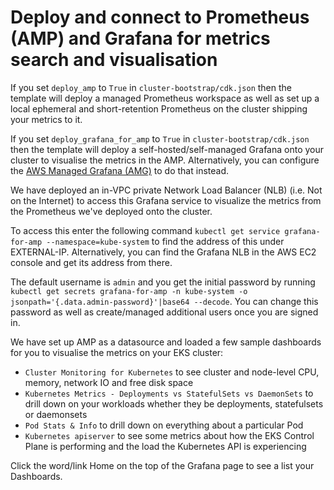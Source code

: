 # Deploy and connect to Prometheus (AMP) and Grafana for metrics search and visualisation

If you set `deploy_amp` to `True` in `cluster-bootstrap/cdk.json` then the template will deploy a managed Prometheus workspace as well as set up a local ephemeral and short-retention Prometheus on the cluster shipping your metrics to it.

If you set `deploy_grafana_for_amp` to `True` in `cluster-bootstrap/cdk.json` then the template will deploy a self-hosted/self-managed Grafana onto your cluster to visualise the metrics in the AMP. Alternatively, you can configure the [AWS Managed Grafana (AMG)](https://docs.aws.amazon.com/grafana/latest/userguide/what-is-Amazon-Managed-Service-Grafana.html) to do that instead.

We have deployed an in-VPC private Network Load Balancer (NLB) (i.e. Not on the Internet) to access this Grafana service to visualize the metrics from the Prometheus we've deployed onto the cluster.

To access this enter the following command `kubectl get service grafana-for-amp --namespace=kube-system` to find the address of this under EXTERNAL-IP. Alternatively, you can find the Grafana NLB in the AWS EC2 console and get its address from there.

The default username is `admin` and you get the initial password by running `kubectl get secrets grafana-for-amp -n kube-system -o jsonpath='{.data.admin-password}'|base64 --decode`. You can change this password as well as create/managed additional users once you are signed in.

We have set up AMP as a datasource and loaded a few sample dashboards for you to visualise the metrics on your EKS cluster:
* `Cluster Monitoring for Kubernetes` to see cluster and node-level CPU, memory, network IO and free disk space
* `Kubernetes Metrics - Deployments vs StatefulSets vs DaemonSets` to drill down on your workloads whether they be deployments, statefulsets or daemonsets
* `Pod Stats & Info` to drill down on everything about a particular Pod
* `Kubernetes apiserver` to see some metrics about how the EKS Control Plane is performing and the load the Kubernetes API is experiencing

Click the word/link Home on the top of the Grafana page to see a list your Dashboards.
